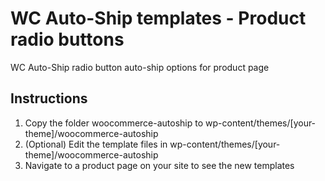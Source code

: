 # WC Auto-Ship templates - Product radio buttons
WC Auto-Ship radio button auto-ship options for product page

## Instructions
1. Copy the folder woocommerce-autoship to wp-content/themes/[your-theme]/woocommerce-autoship
2. (Optional) Edit the template files in wp-content/themes/[your-theme]/woocommerce-autoship
3. Navigate to a product page on your site to see the new templates
